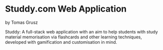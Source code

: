 # Studdy.com Web Application

by Tomas Grusz

Studdy: A full-stack web application with an aim to help students with study material memorisation via flashcards and other learning techniques, developed with gamification and customisation in mind.
